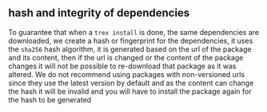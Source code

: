 ## hash and integrity of dependencies

To guarantee that when a `trex install` is done, the same dependencies are downloaded, we create a hash or fingerprint for the dependencies, it uses the `sha256` hash algorithm, it is generated based on the url of the package and its content, then if the url is changed or the content of the package changes it will not be possible to re-download that package as it was altered. We do not recommend using packages with non-versioned urls since they use the latest version by default and as the content can change the hash it will be invalid and you will have to install the package again for the hash to be generated